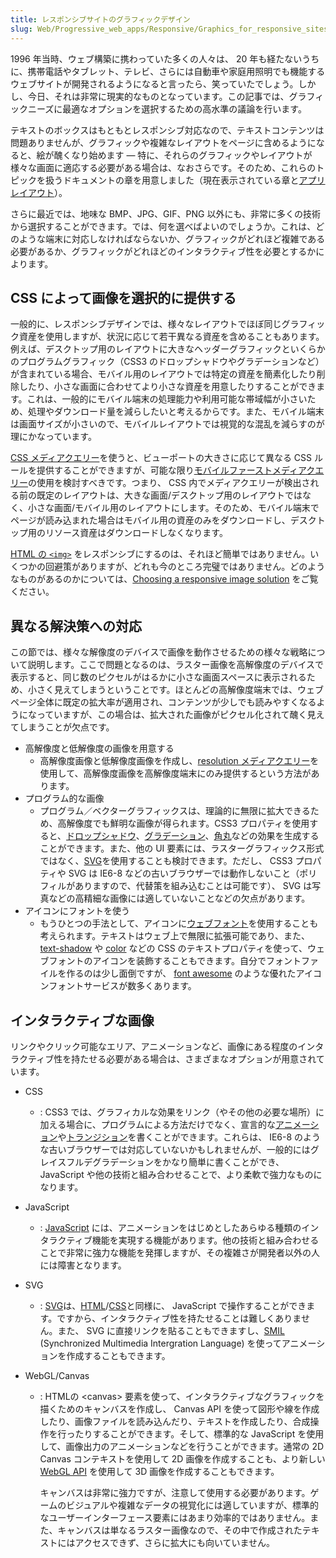 ```yaml
---
title: レスポンシブサイトのグラフィックデザイン
slug: Web/Progressive_web_apps/Responsive/Graphics_for_responsive_sites
---
```


1996 年当時、ウェブ構築に携わっていた多くの人々は、 20 年も経たないうちに、携帯電話やタブレット、テレビ、さらには自動車や家庭用照明でも機能するウェブサイトが開発されるようになると言ったら、笑っていたでしょう。しかし、今日、それは非常に現実的なものとなっています。この記事では、グラフィックニーズに最適なオプションを選択するための高水準の議論を行います。

テキストのボックスはもともとレスポンシブ対応なので、テキストコンテンツは問題ありませんが、グラフィックや複雑なレイアウトをページに含めるようになると、絵が醜くなり始めます — 特に、それらのグラフィックやレイアウトが様々な画面に適応する必要がある場合は、なおさらです。そのため、これらのトピックを扱うドキュメントの章を用意しました（現在表示されている章と[アプリレイアウト](/ja/docs/Web/Apps/app_layout)）。

さらに最近では、地味な BMP、JPG、GIF、PNG 以外にも、非常に多くの技術から選択することができます。では、何を選べばよいのでしょうか。これは、どのような端末に対応しなければならないか、グラフィックがどれほど複雑である必要があるか、グラフィックがどれほどのインタラクティブ性を必要とするかによります。

## CSS によって画像を選択的に提供する

一般的に、レスポンシブデザインでは、様々なレイアウトでほぼ同じグラフィック資産を使用しますが、状況に応じて若干異なる資産を含めることもあります。例えば、デスクトップ用のレイアウトに大きなヘッダーグラフィックといくらかのプログラムグラフィック（CSS3 のドロップシャドウやグラデーションなど）が含まれている場合、モバイル用のレイアウトでは特定の資産を簡素化したり削除したり、小さな画面に合わせてより小さな資産を用意したりすることができます。これは、一般的にモバイル端末の処理能力や利用可能な帯域幅が小さいため、処理やダウンロード量を減らしたいと考えるからです。また、モバイル端末は画面サイズが小さいので、モバイルレイアウトでは視覚的な混乱を減らすのが理にかなっています。

[CSS メディアクエリー](/ja/docs/Web/CSS/Media_Queries/Using_media_queries)を使うと、ビューポートの大きさに応じて異なる CSS ルールを提供することができますが、可能な限り[モバイルファーストメディアクエリー](https://www.peachpit.com/articles/article.aspx?p=1960918)の使用を検討すべきです。つまり、 CSS 内でメディアクエリーが検出される前の既定のレイアウトは、大きな画面/デスクトップ用のレイアウトではなく、小さな画面/モバイル用のレイアウトにします。そのため、モバイル端末でページが読み込まれた場合はモバイル用の資産のみをダウンロードし、デスクトップ用のリソース資産はダウンロードしなくなります。

[HTML の `<img>`](/ja/docs/Web/HTML/Element/img) をレスポンシブにするのは、それほど簡単ではありません。いくつかの回避策がありますが、どれも今のところ完璧ではありません。どのようなものがあるのかについては、[Choosing a responsive image solution](https://mobile.smashingmagazine.com/2013/07/08/choosing-a-responsive-image-solution/) をご覧ください。

## 異なる解決策への対応

この節では、様々な解像度のデバイスで画像を動作させるための様々な戦略について説明します。ここで問題となるのは、ラスター画像を高解像度のデバイスで表示すると、同じ数のピクセルがはるかに小さな画面スペースに表示されるため、小さく見えてしまうということです。ほとんどの高解像度端末では、ウェブページ全体に既定の拡大率が適用され、コンテンツが少しでも読みやすくなるようになっていますが、この場合は、拡大された画像がピクセル化されて醜く見えてしまうことが欠点です。

- 高解像度と低解像度の画像を用意する
  - 高解像度画像と低解像度画像を作成し、[resolution メディアクエリー](/ja/docs/Web/CSS/resolution)を使用して、高解像度画像を高解像度端末にのみ提供するという方法があります。
- プログラム的な画像
  - プログラム／ベクターグラフィックスは、理論的に無限に拡大できるため、高解像度でも鮮明な画像が得られます。CSS3 プロパティを使用すると、[ドロップシャドウ](/ja/docs/Web/CSS/box-shadow)、[グラデーション](/ja/docs/Web/CSS/CSS_Images/Using_CSS_gradients)、[角丸](/ja/docs/Web/CSS/border-radius)などの効果を生成することができます。また、他の UI 要素には、ラスターグラフィックス形式ではなく、[SVG](/ja/docs/Web/SVG)を使用することも検討できます。ただし、 CSS3 プロパティや SVG は IE6-8 などの古いブラウザーでは動作しないこと（ポリフィルがありますので、代替策を組み込むことは可能です）、 SVG は写真などの高精細な画像には適していないことなどの欠点があります。
- アイコンにフォントを使う
  - もうひとつの手法として、アイコンに[ウェブフォント](/ja/docs/Web/CSS/@font-face)を使用することも考えられます。テキストはウェブ上で無限に拡張可能であり、また、 [text-shadow](/ja/docs/Web/CSS/text-shadow) や [color](/ja/docs/Learn/CSS/Building_blocks/Values_and_units#color) などの CSS のテキストプロパティを使って、ウェブフォントのアイコンを装飾することもできます。自分でフォントファイルを作るのは少し面倒ですが、 [font awesome](https://fortawesome.github.io/Font-Awesome/) のような優れたアイコンフォントサービスが数多くあります。

## インタラクティブな画像

リンクやクリック可能なエリア、アニメーションなど、画像にある程度のインタラクティブ性を持たせる必要がある場合は、さまざまなオプションが用意されています。

- CSS
  - : CSS3 では、グラフィカルな効果をリンク（やその他の必要な場所）に加える場合に、プログラムによる方法だけでなく、宣言的な[アニメーション](/ja/docs/Web/CSS/CSS_Animations/Using_CSS_animations)や[トランジション](/ja/docs/Web/CSS/CSS_Transitions/Using_CSS_transitions)を書くことができます。これらは、 IE6-8 のような古いブラウザーでは対応していないかもしれませんが、一般的にはグレイスフルデグラデーションをかなり簡単に書くことができ、 JavaScript や他の技術と組み合わせることで、より柔軟で強力なものになります。
- JavaScript
  - : [JavaScript](/ja/docs/Web/JavaScript) には、アニメーションをはじめとしたあらゆる種類のインタラクティブ機能を実現する機能があります。他の技術と組み合わせることで非常に強力な機能を発揮しますが、その複雑さが開発者以外の人には障害となります。
- SVG
  - : [SVG](/ja/docs/Web/SVG)は、[HTML](/ja/docs/Web/HTML)/[CSS](/ja/docs/Web/CSS)と同様に、 JavaScript で操作することができます。ですから、インタラクティブ性を持たせることは難しくありません。また、 SVG に直接リンクを貼ることもできますし、[SMIL](/ja/docs/Web/SVG/SVG_animation_with_SMIL) (Synchronized Multimedia Intergration Language) を使ってアニメーションを作成することもできます。
- WebGL/Canvas

  - : HTMLの \<canvas> 要素を使って、インタラクティブなグラフィックを描くためのキャンバスを作成し、 Canvas API を使って図形や線を作成したり、画像ファイルを読み込んだり、テキストを作成したり、合成操作を行ったりすることができます。そして、標準的な JavaScript を使用して、画像出力のアニメーションなどを行うことができます。通常の 2D Canvas コンテキストを使用して 2D 画像を作成することも、より新しい [WebGL API](/ja/docs/Web/API/WebGL_API) を使用して 3D 画像を作成することもできます。

    キャンバスは非常に強力ですが、注意して使用する必要があります。ゲームのビジュアルや複雑なデータの視覚化には適していますが、標準的なユーザーインターフェース要素にはあまり効率的ではありません。また、キャンバスは単なるラスター画像なので、その中で作成されたテキストにはアクセスできず、さらに拡大にも向いていません。
